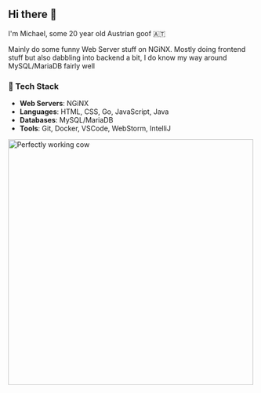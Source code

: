 ## Hi there 👋

I'm Michael, some 20 year old Austrian goof 🇦🇹

Mainly do some funny Web Server stuff on NGiNX. Mostly doing frontend stuff but also dabbling into backend a bit, I do know my way around MySQL/MariaDB fairly well

### 🧰 Tech Stack
- **Web Servers**: NGiNX
- **Languages**: HTML, CSS, Go, JavaScript, Java
- **Databases**: MySQL/MariaDB
- **Tools**: Git, Docker, VSCode, WebStorm, IntelliJ

<img src="https://media1.tenor.com/m/fJAoBHWymY4AAAAd/do-not-touch-it-programmer.gif" alt="Perfectly working cow" width="500">
